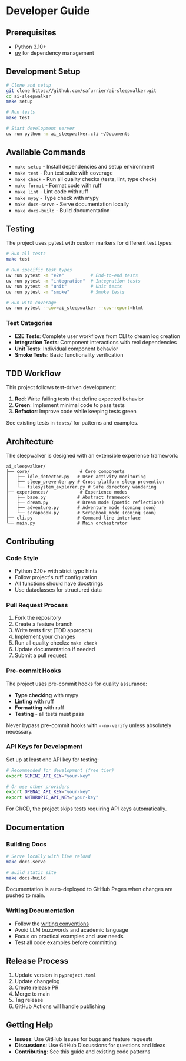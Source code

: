 # Developer Guide

## Prerequisites

- Python 3.10+
- [uv](https://github.com/astral-sh/uv) for dependency management

## Development Setup

```bash
# Clone and setup
git clone https://github.com/safurrier/ai-sleepwalker.git
cd ai-sleepwalker
make setup

# Run tests
make test

# Start development server
uv run python -m ai_sleepwalker.cli ~/Documents
```

## Available Commands

- `make setup` - Install dependencies and setup environment
- `make test` - Run test suite with coverage
- `make check` - Run all quality checks (tests, lint, type check)
- `make format` - Format code with ruff
- `make lint` - Lint code with ruff
- `make mypy` - Type check with mypy
- `make docs-serve` - Serve documentation locally
- `make docs-build` - Build documentation

## Testing

The project uses pytest with custom markers for different test types:

```bash
# Run all tests
make test

# Run specific test types
uv run pytest -m "e2e"          # End-to-end tests
uv run pytest -m "integration"  # Integration tests  
uv run pytest -m "unit"         # Unit tests
uv run pytest -m "smoke"        # Smoke tests

# Run with coverage
uv run pytest --cov=ai_sleepwalker --cov-report=html
```

### Test Categories

- **E2E Tests**: Complete user workflows from CLI to dream log creation
- **Integration Tests**: Component interactions with real dependencies
- **Unit Tests**: Individual component behavior
- **Smoke Tests**: Basic functionality verification

## TDD Workflow

This project follows test-driven development:

1. **Red**: Write failing tests that define expected behavior
2. **Green**: Implement minimal code to pass tests  
3. **Refactor**: Improve code while keeping tests green

See existing tests in `tests/` for patterns and examples.

## Architecture

The sleepwalker is designed with an extensible experience framework:

```
ai_sleepwalker/
├── core/                   # Core components
│   ├── idle_detector.py   # User activity monitoring
│   ├── sleep_preventer.py # Cross-platform sleep prevention  
│   └── filesystem_explorer.py # Safe directory wandering
├── experiences/            # Experience modes
│   ├── base.py            # Abstract framework
│   ├── dream.py           # Dream mode (poetic reflections)
│   ├── adventure.py       # Adventure mode (coming soon)
│   └── scrapbook.py       # Scrapbook mode (coming soon)
├── cli.py                 # Command-line interface
└── main.py                # Main orchestrator
```

## Contributing

### Code Style

- Python 3.10+ with strict type hints
- Follow project's ruff configuration
- All functions should have docstrings
- Use dataclasses for structured data

### Pull Request Process

1. Fork the repository
2. Create a feature branch
3. Write tests first (TDD approach)
4. Implement your changes
5. Run all quality checks: `make check`
6. Update documentation if needed
7. Submit a pull request

### Pre-commit Hooks

The project uses pre-commit hooks for quality assurance:

- **Type checking** with mypy
- **Linting** with ruff
- **Formatting** with ruff
- **Testing** - all tests must pass

Never bypass pre-commit hooks with `--no-verify` unless absolutely necessary.

### API Keys for Development

Set up at least one API key for testing:

```bash
# Recommended for development (free tier)
export GEMINI_API_KEY="your-key"

# Or use other providers
export OPENAI_API_KEY="your-key"
export ANTHROPIC_API_KEY="your-key"
```

For CI/CD, the project skips tests requiring API keys automatically.

## Documentation

### Building Docs

```bash
# Serve locally with live reload
make docs-serve

# Build static site
make docs-build
```

Documentation is auto-deployed to GitHub Pages when changes are pushed to main.

### Writing Documentation

- Follow the [writing conventions](https://github.com/safurrier/ai-sleepwalker/docs) 
- Avoid LLM buzzwords and academic language
- Focus on practical examples and user needs
- Test all code examples before committing

## Release Process

1. Update version in `pyproject.toml`
2. Update changelog
3. Create release PR
4. Merge to main
5. Tag release
6. GitHub Actions will handle publishing

## Getting Help

- **Issues**: Use GitHub Issues for bugs and feature requests
- **Discussions**: Use GitHub Discussions for questions and ideas
- **Contributing**: See this guide and existing code patterns